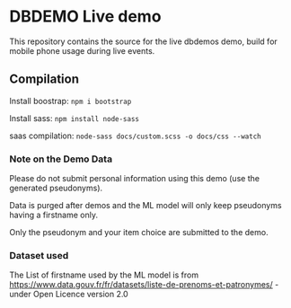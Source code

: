 # DBDEMO Live demo

This repository contains the source for the live dbdemos demo, build for mobile phone usage during live events. 


## Compilation
Install boostrap: `npm i bootstrap`

Install sass: `npm install node-sass`

saas compilation: `node-sass docs/custom.scss -o docs/css --watch`

### Note on the Demo Data

Please do not submit personal information using this demo (use the generated pseudonyms). 

Data is purged after demos and the ML model will only keep pseudonyms having a firstname only.

Only the pseudonym and your item choice are submitted to the demo.


### Dataset used
The List of firstname used by the ML model is from https://www.data.gouv.fr/fr/datasets/liste-de-prenoms-et-patronymes/ - under Open Licence version 2.0